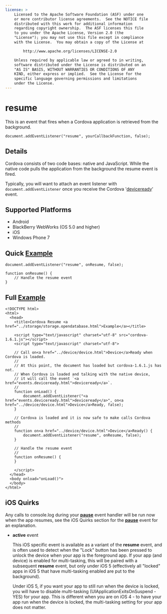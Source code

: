 ```yaml
---
license: >
    Licensed to the Apache Software Foundation (ASF) under one
    or more contributor license agreements.  See the NOTICE file
    distributed with this work for additional information
    regarding copyright ownership.  The ASF licenses this file
    to you under the Apache License, Version 2.0 (the
    "License"); you may not use this file except in compliance
    with the License.  You may obtain a copy of the License at

        http://www.apache.org/licenses/LICENSE-2.0

    Unless required by applicable law or agreed to in writing,
    software distributed under the License is distributed on an
    "AS IS" BASIS, WITHOUT WARRANTIES OR CONDITIONS OF ANY
    KIND, either express or implied.  See the License for the
    specific language governing permissions and limitations
    under the License.
---
```


resume
===========

This is an event that fires when a Cordova application is retrieved from the background.

    document.addEventListener("resume", yourCallbackFunction, false);

Details
-------

Cordova consists of two code bases: native and JavaScript. While the native code pulls the application from the background the resume event is fired.  

Typically, you will want to attach an event listener with `document.addEventListener` once you receive the Cordova '<a href="events.deviceready.html">deviceready</a>' event.

Supported Platforms
-------------------

- Android
- BlackBerry WebWorks (OS 5.0 and higher)
- iOS
- Windows Phone 7

Quick <a href="../storage/storage.opendatabase.html">Example</a>
-------------

    document.addEventListener("resume", onResume, false);

    function onResume() {
        // Handle the resume event
    }

Full <a href="../storage/storage.opendatabase.html">Example</a>
------------

    <!DOCTYPE html>
    <html>
      <head>
        <title>Cordova Resume <a href="../storage/storage.opendatabase.html">Example</a></title>

        <script type="text/javascript" charset="utf-8" src="cordova-1.6.1.js"></script>
        <script type="text/javascript" charset="utf-8">

        // Call on<a href="../device/device.html">Device</a>Ready when Cordova is loaded.
        //
        // At this point, the document has loaded but cordova-1.6.1.js has not.
        // When Cordova is loaded and talking with the native device,
        // it will call the event `<a href="events.deviceready.html">deviceready</a>`.
        //
        function onLoad() {
            document.addEventListener("<a href="events.deviceready.html">deviceready</a>", on<a href="../device/device.html">Device</a>Ready, false);
        }

        // Cordova is loaded and it is now safe to make calls Cordova methods
        //
        function on<a href="../device/device.html">Device</a>Ready() {
            document.addEventListener("resume", onResume, false);
        }

        // Handle the resume event
        //
        function onResume() {
        }

        </script>
      </head>
      <body onload="onLoad()">
      </body>
    </html>

iOS Quirks
--------------------------
Any calls to console.log during your **<a href="events.pause.html">pause</a>** event handler will be run now when the app resumes, see the iOS Quirks section for the **<a href="events.pause.html">pause</a>** event for an explanation. 

- __active__ event 

    This iOS specific event is available as a variant of the **resume** event, and is often used to detect when the "Lock" button has been pressed to unlock the device when your app is the foreground app. If your app (and device) is enabled for multi-tasking, this will be paired with a subsequent **resume** event, but only under iOS 5 (effectively all "locked" apps in iOS 5 that have multi-tasking enabled are put to the background). 
    
    Under iOS 5,  if you want your app to still run when the device is locked, you will have to disable multi-tasking (UIApplicationExitsOnSuspend - YES) for your app. This is different when you are on iOS 4 - to have your app run when the device is locked, the multi-tasking setting for your app does not matter.
